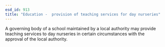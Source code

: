```yaml
---
esd_id: 913
title: "Education -  provision of teaching services for day nurseries"
---
```


A governing body of a school maintained by a local authority may provide teaching services to day nurseries in certain circumstances with the approval of the local authority.

